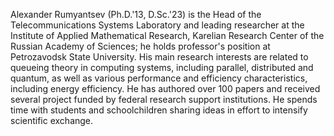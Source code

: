 Alexander Rumyantsev (Ph.D.'13, D.Sc.'23) is the Head of the Telecommunications Systems Laboratory and leading researcher at the Institute of Applied Mathematical Research, Karelian Research Center of the Russian Academy of Sciences; he holds professor's position at Petrozavodsk State University. 
His main research interests are related to queueing theory in computing systems, including parallel, distributed and quantum, as well as various performance and efficiency characteristics, including energy efficiency. 
He has authored over 100 papers and received several project funded by federal research support institutions. 
He spends time with students and schoolchildren sharing ideas in effort to intensify scientific exchange.
